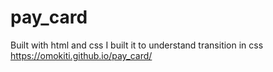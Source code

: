 # pay_card
Built with html and css
I built it to understand transition in css
https://omokiti.github.io/pay_card/
